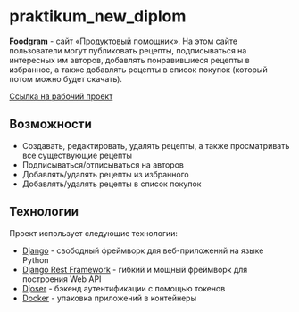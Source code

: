 # praktikum_new_diplom
**Foodgram** - сайт «Продуктовый помощник». На этом сайте пользователи могут публиковать рецепты, подписываться на интересных им авторов, добавлять понравившиеся рецепты в избранное, а также добавлять рецепты в список покупок (который потом можно будет скачать).

[Ссылка на рабочий проект](http://84.201.177.21/)


## Возможности

- Создавать, редактировать, удалять рецепты, а также просматривать все существующие рецепты
- Подписываться/отписываться на авторов
- Добавлять/удалять рецепты из избранного
- Добавлять/удалять рецепты в список покупок

## Технологии

Проект использует следующие технологии:

- [Django](https://www.djangoproject.com/) -  свободный фреймворк для веб-приложений на языке Python
- [Django Rest Framework](https://www.django-rest-framework.org/) - гибкий и мощный фреймворк для построения Web API
- [Djoser](https://djoser.readthedocs.io/en/latest/authentication_backends.html) - бэкенд аутентификации с помощью токенов
- [Docker](https://www.docker.com/) - упаковка приложений в контейнеры

